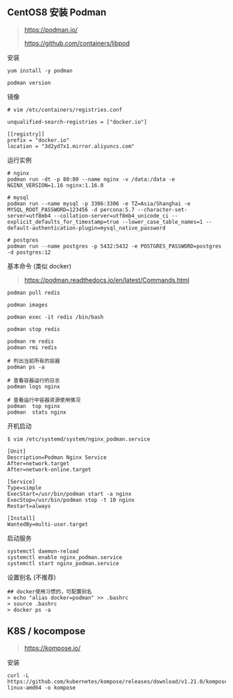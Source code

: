 ## CentOS8 安装 Podman

> https://podman.io/
>
> https://github.com/containers/libpod

安装

```
yum install -y podman

podman version
```

镜像

```
# vim /etc/containers/registries.conf

unqualified-search-registries = ["docker.io"]

[[registry]]
prefix = "docker.io"
location = "3d2yd7x1.mirror.aliyuncs.com"
```

运行实例

```
# nginx
podman run -dt -p 80:80 --name nginx -v /data:/data -e NGINX_VERSION=1.16 nginx:1.16.0

# mysql
podman run --name mysql -p 3306:3306 -e TZ=Asia/Shanghai -e MYSQL_ROOT_PASSWORD=123456 -d percona:5.7 --character-set-server=utf8mb4 --collation-server=utf8mb4_unicode_ci --explicit_defaults_for_timestamp=true --lower_case_table_names=1 --default-authentication-plugin=mysql_native_password

# postgres
podman run --name postgres -p 5432:5432 -e POSTGRES_PASSWORD=postgres -d postgres:12
```

基本命令 (类似 docker)

> https://podman.readthedocs.io/en/latest/Commands.html

```
podman pull redis

podman images

podman exec -it redis /bin/bash

podman stop redis

podman rm redis
podman rmi redis

# 列出当前所有的容器
podman ps -a

# 查看容器运行的日志
podman logs nginx

# 查看运行中容器资源使用情况
podman  top nginx
podman  stats nginx
```

开机启动

```
$ vim /etc/systemd/system/nginx_podman.service

[Unit]
Description=Podman Nginx Service
After=network.target
After=network-online.target

[Service]
Type=simple
ExecStart=/usr/bin/podman start -a nginx
ExecStop=/usr/bin/podman stop -t 10 nginx
Restart=always

[Install]
WantedBy=multi-user.target
```

启动服务

```
systemctl daemon-reload
systemctl enable nginx_podman.service
systemctl start nginx_podman.service
```

设置别名 (不推荐)

```
## docker使用习惯的，可配置别名
> echo "alias docker=podman" >> .bashrc
> source .bashrc
> docker ps -a
```

## K8S / kocompose

> https://kompose.io/

安装 

```
curl -L https://github.com/kubernetes/kompose/releases/download/v1.21.0/kompose-linux-amd64 -o kompose
```

